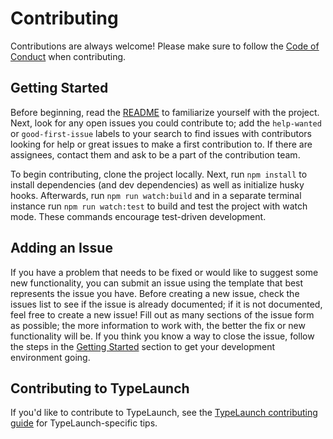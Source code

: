 # Contributing

Contributions are always welcome! Please make sure to follow the [Code of Conduct](CODE_OF_CONDUCT.md) when contributing.

## Getting Started

Before beginning, read the [README](../README.md) to familiarize yourself with the project. Next, look for any open issues you could contribute to; add the `help-wanted` or `good-first-issue` labels to your search to find issues with contributors looking for help or great issues to make a first contribution to. If there are assignees, contact them and ask to be a part of the contribution team.

To begin contributing, clone the project locally. Next, run `npm install` to install dependencies (and dev dependencies) as well as initialize husky hooks. Afterwards, run `npm run watch:build` and in a separate terminal instance run `npm run watch:test` to build and test the project with watch mode. These commands encourage test-driven development.

## Adding an Issue

If you have a problem that needs to be fixed or would like to suggest some new functionality, you can submit an issue using the template that best represents the issue you have.
Before creating a new issue, check the issues list to see if the issue is already documented; if it is not documented, feel free to create a new issue! Fill out as many sections of the issue form as possible; the more information to work with, the better the fix or new functionality will be.
If you think you know a way to close the issue, follow the steps in the [Getting Started](../typelaunch/typelaunch-contributing.md#getting-started) section to get your development environment going.

## Contributing to TypeLaunch

If you'd like to contribute to TypeLaunch, see the [TypeLaunch contributing guide](../typelaunch/typelaunch-contributing.md) for TypeLaunch-specific tips.
